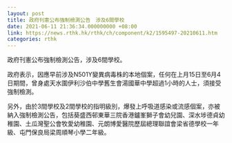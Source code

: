```yaml
---
layout: post
title: 政府刊憲公布強制檢測公告　涉及6間學校
date: 2021-06-11 21:36:34.000000000 +08:00
link: https://news.rthk.hk/rthk/ch/component/k2/1595497-20210611.htm
categories: rthk
---
```


政府刊憲公布強制檢測公告，涉及6間學校。

政府表示，因應早前涉及N501Y變異病毒株的本地個案，任何在上月15日至6月4日期間，曾身處天水圍伊利沙伯中學舊生會湯國華中學超過1小時的人士，須接受強制檢測。

另外，由於3間學校及2間學校的指明級別，爆發上呼吸道感染或流感個案，亦被納入強制檢測公告，包括葵盛西邨東華三院香港鑪峯獅子會幼兒園、深水埗德貞幼稚園、土瓜灣聖公會牧愛幼稚園、元朗博愛醫院歷屆總理聯誼會梁省德學校一年級、屯門保良局梁周順琴小學二年級。
